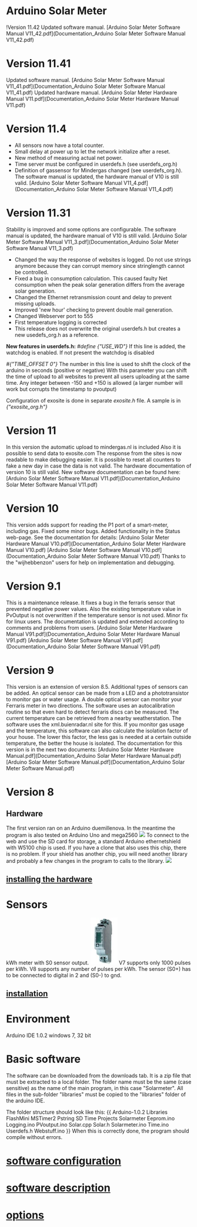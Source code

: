 # Arduino Solar Meter
!Version 11.42
Updated software manual.
[Arduino Solar Meter Software Manual V11_42.pdf](Documentation_Arduino Solar Meter Software Manual V11_42.pdf)
# Version 11.41
Updated software manual.
[Arduino Solar Meter Software Manual V11_41.pdf](Documentation_Arduino Solar Meter Software Manual V11_41.pdf)
Updated hardware manual.
[Arduino Solar Meter Hardware Manual V11.pdf](Documentation_Arduino Solar Meter Hardware Manual V11.pdf)
# Version 11.4
* All sensors now have a total counter.
* Small delay at power up to let the network initialize after a reset.
* New method of measuring actual net power.
* Time server must be configured in userdefs.h (see userdefs_org.h)
* Definition of gassensor for Mindergas changed (see userdefs_org.h).
The software manual is updated, the hardware manual of V10 is still valid.
[Arduino Solar Meter Software Manual V11_4.pdf](Documentation_Arduino Solar Meter Software Manual V11_4.pdf)

# Version 11.31
Stability is improved and some options are configurable. The software manual is updated, the hardware manual of V10 is still valid.
[Arduino Solar Meter Software Manual V11_3.pdf](Documentation_Arduino Solar Meter Software Manual V11_3.pdf)

* Changed the way the response of websites is logged. Do not use strings anymore because they can corrupt memory since stringlength cannot be controlled.
* Fixed a bug in consumption calculation. This caused faulty Net consumption when the peak solar generation differs from the average solar generation.
* Changed the Ethernet retransmission count and delay to prevent missing uploads.
* Improved 'new hour' checking to prevent double mail generation.
* Changed Webserver port to 555
* First temperature logging is corrected
* This release does not overwrite the original userdefs.h but creates a new usedefs_org.h as a reference. 

**New features in userdefs.h:**
_#define {"USE_WD"}_
If this line is added, the watchdog is enabled. If not present the watchdog is disabled

_#{"TIME_OFFSET 0"}_
The number in this line is used to shift the clock of the arduino in seconds (positive or negative) With this parameter you can shift the time of upload to all websites to prevent all users uploading at the same time. Any integer between -150 and +150 is allowed (a larger number will work but corrupts the timestamp to pvoutput)

Configuration of exosite is done in separate _exosite.h_ file. A sample is in _{"exosite_org.h"}_

# Version 11
In this version the automatic upload to mindergas.nl is included
Also it is possible to send data to exosite.com
The response from the sites is now readable to make debugging easier.
It is possible to reset all counters to fake a new day in case the data is not valid.
The hardware documentation of version 10 is still valid.
New software documentation can be found here:
[Arduino Solar Meter Software Manual V11.pdf](Documentation_Arduino Solar Meter Software Manual V11.pdf)
# Version 10
This version adds support for reading the P1 port of a smart-meter, including gas.
Fixed some minor bugs.
Added functionality in the Status web-page.
See the documentation for details:
[Arduino Solar Meter Hardware Manual V10.pdf](Documentation_Arduino Solar Meter Hardware Manual V10.pdf)
[Arduino Solar Meter Software Manual V10.pdf](Documentation_Arduino Solar Meter Software Manual V10.pdf)
Thanks to the "wijhebbenzon" users for help on implementation and debugging.
# Version 9.1
This is a maintenance release. It fixes a bug in the ferraris sensor that prevented negative power values. Also the existing temperature value in PvOutput is not overwritten if the temperature sensor is not used.
Minor fix for linux users.
The documentation is updated and extended according to comments and problems from users.
[Arduino Solar Meter Hardware Manual V91.pdf](Documentation_Arduino Solar Meter Hardware Manual V91.pdf)
[Arduino Solar Meter Software Manual V91.pdf](Documentation_Arduino Solar Meter Software Manual V91.pdf)

# Version 9
This version is an extension of version 8.5.
Additional types of sensors can be added. 
An optical sensor can be made from a LED and a phototransistor to monitor gas or water usage.
A double optical sensor can monitor your Ferraris meter in two directions. The software uses an autocalibration routine so that even hard to detect ferraris discs can be measured.
The current temperature can be retrieved from a nearby weatherstation. The software uses the xml.buienradar.nl site for this.
If you monitor gas usage and the temperature, this software can also calculate the isolation factor of your house. The lower this factor, the less gas is needed at a certain outside temperature, the better the house is isolated.
The documentation for this version is in the next two documents:
[Arduino Solar Meter Hardware Manual.pdf](Documentation_Arduino Solar Meter Hardware Manual.pdf)
[Arduino Solar Meter Software Manual.pdf](Documentation_Arduino Solar Meter Software Manual.pdf)

# Version 8
## Hardware
The first version ran on an Arduino duemillenova. In the meantime the program is also tested on Arduino Uno and mega2560
![](Documentation_http://arduino.cc/en/uploads/Main/ArduinoUno_R3_thumb.jpg)
To connect to the web and use the SD card for storage, a standard Arduino ethernetshield with W5100 chip is used. If you have a clone that also uses this chip, there is no problem. If your shield has another chip, you will need another library and probably a few changes in the program to calls to the library.
![](Documentation_http://arduino.cc/en/uploads/Main/EthernetShield_R3_thumb.jpg)
## [installing the hardware](installing-the-hardware)
# Sensors
kWh meter with S0 sensor output.
![](Documentation_kwhmeter.jpg)
V7 supports only 1000 pulses per kWh.
V8 supports any number of pulses per kWh.
The sensor (S0+) has to be connected to digital in 2 and (S0-) to gnd.
## [installation](installation)
# Environment
Arduino IDE 1.0.2
windows 7, 32 bit
# Basic software
The software can be downloaded from the downloads tab. It is a zip file that must be extracted to a local folder. The folder name must be the same (case sensitive) as the name of the main program, in this case "Solarmeter". 
All files in the sub-folder "libraries" must be copied to the "libraries" folder of the arduino IDE.

The folder structure should look like this:
{{
Arduino-1.0.2
  Libraries
    <all standard libraries>
    FlashMini
    MSTimer2
    Pstring
    SD
    Time
  Projects
    Solarmeter
      Eeprom.ino
      Logging.ino
      PVoutput.ino
      Solar.cpp
      Solar.h
      Solarmeter.ino
      Time.ino
      Userdefs.h
      Webstuff.ino
}}
When this is correctly done, the program should compile without errors.
# [software configuration](software-configuration)
# [software description](software-description)
# [options](options)